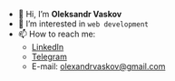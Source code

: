 - 👋 Hi, I’m **Oleksandr Vaskov**
- 👀 I’m interested in `web development`
- 📫 How to reach me:
  - [LinkedIn](https://www.linkedin.com/in/oleksandr-vaskov/)
  - [Telegram](https://t.me/Vaskov_O)
  - E-mail: olexandrvaskov@gmail.com

<!---
insane-beaver/insane-beaver is a ✨ special ✨ repository because its `README.md` (this file) appears on your GitHub profile.
You can click the Preview link to take a look at your changes.
--->
